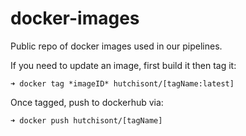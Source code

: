 # docker-images

Public repo of docker images used in our pipelines.

If you need to update an image, first build it then tag it:

```
➜ docker tag *imageID* hutchisont/[tagName:latest]
```

Once tagged, push to dockerhub via:

```
➜ docker push hutchisont/[tagName]
```
